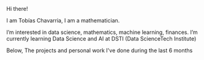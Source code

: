 Hi there!

I am Tobías Chavarria, I am a mathematician.

I’m interested in data science, mathematics, machine learning, finances.
I’m currently learning Data Science and AI at DSTI (Data ScienceTech Institute)

Below, The projects and personal work I've done during the last 6 months


<!---
tobias-chc/tobias-chc is a ✨ special ✨ repository because its `README.md` (this file) appears on your GitHub profile.
You can click the Preview link to take a look at your changes.
--->
